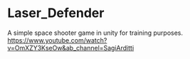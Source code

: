 # Laser_Defender
 
A simple space shooter game in unity for training purposes.
https://www.youtube.com/watch?v=OmXZY3KseOw&ab_channel=SagiArditti
